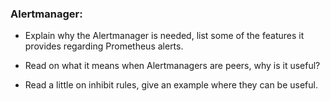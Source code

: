 ### Alertmanager:

- Explain why the Alertmanager is needed, list some of the features it provides regarding Prometheus alerts.

- Read on what it means when Alertmanagers are peers, why is it useful?

- Read a little on inhibit rules, give an example where they can be useful.